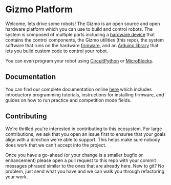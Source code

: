 # Gizmo Platform

Welcome, lets drive some robots!  The Gizmo is an open source and open
hardware platform which you can use to build and control robots.  The
system is composed of multiple parts including a [hardware
device](https://github.com/gizmo-platform/hardware) that contains the
control components, the Gizmo utilities (this repo), the system
software that runs on the hardware
[firmware](https://github.com/gizmo-platform/firmware), and an
[Arduino library](https://github.com/gizmo-platform/ArduinoGizmo) that
lets you build custom code to control your robot.

You can even program your robot using
[CircuitPython](https://github.com/gizmo-platform/CircuitPython_Gizmo)
or [MicroBlocks](https://microblocks.fun).

## Documentation

You can find our complete documentation online
[here](https://gizmo-platform.github.io) which includes introductory
programming tutorials, instructions for installing firmware, and
guides on how to run practice and competition mode fields.

## Contributing

We're thrilled you're interested in contributing to this ecosystem.
For large contributions, we ask that you open an issue first to
ensuree that your goals align with a direction we're able to support.
This helps make sure nobody does work that we can't accept into the
project.

Once you have a go-ahead (or your change is a smaller bugfix or
enhancement) please open a pull request to this repo with your commit
messages phrased similar to the ones that are already here.  New to
git?  No problem, just send what you have and we can walk you through
refactoring your work.
